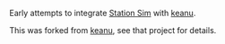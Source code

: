 Early attempts to integrate [Station Sim](https://github.com/michael-adcock/StationSim) with
[keanu](https://github.com/improbable-research/keanu).

This was forked from [keanu](https://github.com/improbable-research/keanu), see that project for
details.
